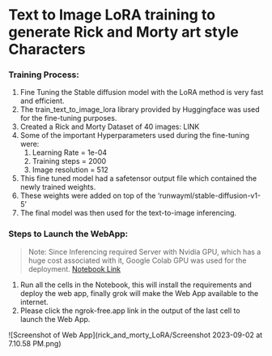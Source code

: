 # Text to Image LoRA training to generate Rick and Morty art style Characters

### Training Process:
1. Fine Tuning the Stable diffusion model with the LoRA method is very fast and efficient.
2. The train_text_to_image_lora library provided by Huggingface was used for the fine-tuning purposes.
3. Created a Rick and Morty Dataset of 40 images: LINK
4. Some of the important Hyperparameters used during the fine-tuning were:
   1. Learning Rate = 1e-04
   1. Training steps = 2000
   1. Image resolution = 512
5. This fine tuned model had a safetensor output file which contained the newly trained weights.
6. These weights were added on top of the ‘runwayml/stable-diffusion-v1-5’
7. The final model was then used for the text-to-image inferencing.

### Steps to Launch the WebApp:
>Note: Since Inferencing required Server with Nvidia GPU, which has a huge cost associated with it, Google Colab GPU was used for the deployment.
[Notebook Link](https://colab.research.google.com/drive/10pos1pk3Cg2wNO0rBgbTbtdDCZ5bJ7lL#scrollTo=V17OK-Wuognf)

1. Run all the cells in the Notebook, this will install the requirements and deploy the web app, finally grok will make the Web App available to the internet.
2. Please click the ngrok-free.app link in the output of the last cell to launch the Web App.

![Screenshot of Web App](rick_and_morty_LoRA/Screenshot 2023-09-02 at 7.10.58 PM.png)

